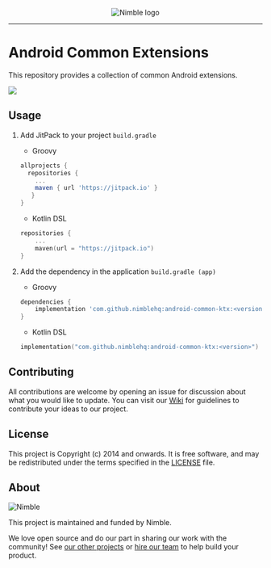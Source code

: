 <p align="center">
  <img alt="Nimble logo" src="https://assets.nimblehq.co/logo/light/logo-light-text-320.png" />
</p>

---

# Android Common Extensions

This repository provides a collection of common Android extensions.

[![](https://jitpack.io/v/nimblehq/android-common-ktx.svg)](https://jitpack.io/#nimblehq/android-common-ktx)

## Usage

1. Add JitPack to your project `build.gradle`
    - Groovy

    ```groovy
    allprojects {
      repositories {
        ...
        maven { url 'https://jitpack.io' }
       }
    }
    ```

    - Kotlin DSL

    ```kotlin
    repositories {
    	...
    	maven(url = "https://jitpack.io")
    }
    ```

2. Add the dependency in the application `build.gradle (app)`
    - Groovy

    ```groovy
    dependencies {
    	implementation 'com.github.nimblehq:android-common-ktx:<version>'
    }
    ```

    - Kotlin DSL

    ```kotlin
    implementation("com.github.nimblehq:android-common-ktx:<version>")
    ```

## Contributing

All contributions are welcome by opening an issue for discussion about what you would like to update. You can visit our [Wiki](https://github.com/nimblehq/android-common-ktx/wiki#how-to-contribute) for guidelines to contribute your ideas to our project.

## License

This project is Copyright (c) 2014 and onwards. It is free software,
and may be redistributed under the terms specified in the [LICENSE] file.

[LICENSE]: /LICENSE

## About

![Nimble](https://assets.nimblehq.co/logo/dark/logo-dark-text-160.png)

This project is maintained and funded by Nimble.

We love open source and do our part in sharing our work with the community!
See [our other projects][community] or [hire our team][hire] to help build your product.

[community]: https://github.com/nimblehq
[hire]: https://nimblehq.co/
